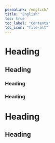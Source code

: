 ```yaml
---
permalink: /english/
title: "English"
toc: true
toc_label: "Contents"
toc_icon: "file-alt"
---
```


# Heading
## Heading
### Heading
### Heading
# Heading
## Heading
